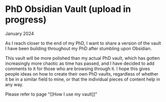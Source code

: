 # PhD Obsidian Vault (upload in progress)

January 2024

As I reach closer to the end of my PhD, I want to share a version of the vault I have been building throughout my PhD after stumbling upon Obsidian.

This vault will be more polished than my actual PhD vault, which has gotten increasingly more chaotic as time has passed, and I have decided to add comments to it for those who are browsing through it. I hope this gives people ideas on how to create their own PhD vaults, regardless of whether it be in a similar field to mine, or that the individual pieces of content help in any way.

Please refer to page “[[How I use my vault]]”